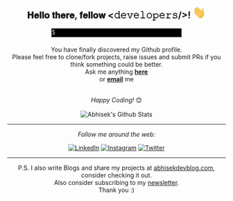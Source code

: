 <div align="center">
<h2> 𝐇𝐞𝐥𝐥𝐨 𝐭𝐡𝐞𝐫𝐞, 𝐟𝐞𝐥𝐥𝐨𝐰 <𝚍𝚎𝚟𝚎𝚕𝚘𝚙𝚎𝚛𝚜/>! <img src="https://github.com/ABSphreak/ABSphreak/blob/master/gifs/Hi.gif" width="30px"></h2>
</div>

<div align="center" width="50">

<img src="https://github.com/AbhisekGanguly/AbhisekGanguly/blob/main/personal-animation.gif" alt="Welcome!" width="300"/>

</div>


<div align="center">

<br>
You have finally discovered my Github profile. <br>
Please feel free to clone/fork projects, raise issues and submit PRs if you think something could be better. <br>
Ask me anything <a href="https://github.com/AbhisekGanguly/AbhisekGanguly//issues/new"><b>here</b></a><br>
or <a href="mailto:abhirocks2002@gmail.com"><b>email</b></a> me

<br><i>Happy Coding!</i> 😊

</div>

<div align="center">
  
<img align="center" src="https://github-readme-stats.vercel.app/api?username=AbhisekGanguly&include_all_commits=true&count_private=true&show_icons=true&line_height=20&title_color=7A7ADB&icon_color=2234AE&text_color=D3D3D3&bg_color=0,000000,130F40" alt="Abhisek's Github Stats">

----

<i>Follow me around the web:</i><br>

<a href="https://www.linkedin.com/in/abhisek-ganguly-489170186/" target="_blank"><img src="https://img.shields.io/badge/LinkedIn-%230077B5.svg?&style=flat-square&logo=linkedin&logoColor=white" alt="LinkedIn"></a>
<a href="https://www.instagram.com/abhiseknomad" target="_blank"><img src="https://img.shields.io/badge/Instagram-%23E4405F.svg?&style=flat-square&logo=instagram&logoColor=white" alt="Instagram"></a>
<a href="https://twitter.com/abhisekgangulyy" target="_blank"><img src="https://img.shields.io/twitter/url?style=social&url=https%3A%2F%2Ftwitter.com%2Fabhisekgangulyy" alt="Twitter"></a>
  
----
  
</div>

<div align='center'>
  P.S. I also write Blogs and share my projects at <a href='http://abhisekdevblog.com' target='_blank'>abhisekdevblog.com</a>, consider checking it out.
  <br> Also consider subscribing to my <a href='https://1bc5f2c5.sibforms.com/serve/MUIEAEk6q8ffiDbmlAclSZgIZorNvYtXv6NI9hKpmRbZ0CkbsPLhq_tsJjogAiRG1gey5HlPmcCtZ4xW1DjlCUFffqzE7GDbvcrpeKSvXVsgkGmOLJMlLaSthf0cE_na4k0ppfQZzmDAOLM8pQca2fiM5zYXozeTUkSburQmMmV_k8YKtkR6UeCNBjNO6GL9LaaHLWnaG4-kUiYa' target='_blank'>newsletter</a>.
  <br>Thank you :)
</div>




<!--
**AbhisekGanguly/AbhisekGanguly** is a ✨ _special_ ✨ repository because its `README.md` (this file) appears on your GitHub profile.

Here are some ideas to get you started:

- 🔭 I’m currently working on ...
- 🌱 I’m currently learning ...
- 👯 I’m looking to collaborate on ...
- 🤔 I’m looking for help with ...
- 💬 Ask me about ...
- 📫 How to reach me: ...
- 😄 Pronouns: ...
- ⚡ Fun fact: ...
-->
